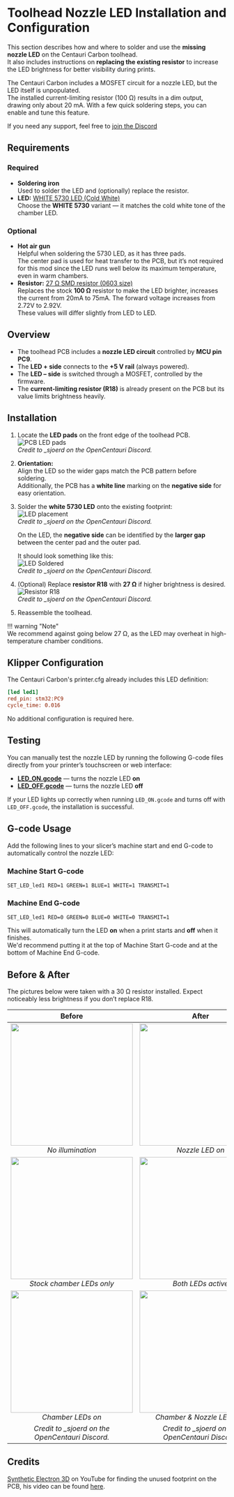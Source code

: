 # Toolhead Nozzle LED Installation and Configuration  

This section describes how and where to solder and use the **missing nozzle LED** on the Centauri Carbon toolhead.  
It also includes instructions on **replacing the existing resistor** to increase the LED brightness for better visibility during prints.

The Centauri Carbon includes a MOSFET circuit for a nozzle LED, but the LED itself is unpopulated.  
The installed current-limiting resistor (100 Ω) results in a dim output, drawing only about 20 mA. With a few quick soldering steps, you can enable and tune this feature.

If you need any support, feel free to [join the Discord](https://discord.gg/t6Cft3wNJ3)  


## Requirements  

### Required  
- **Soldering iron**  
  Used to solder the LED and (optionally) replace the resistor.
- **LED:** [WHITE 5730 LED (Cold White)](https://aliexpress.com/item/1005005760920669.html)   
  Choose the **WHITE 5730** variant — it matches the cold white tone of the chamber LED.

### Optional  
- **Hot air gun**  
  Helpful when soldering the 5730 LED, as it has three pads.  
  The center pad is used for heat transfer to the PCB, but it’s not required for this mod since the LED runs well below its maximum temperature, even in warm chambers.
- **Resistor:** [27 Ω SMD resistor (0603 size)](https://aliexpress.com/item/1005005677654015.html)  
  Replaces the stock **100 Ω** resistor to make the LED brighter, increases the current from 20mA to 75mA. The forward voltage increases from 2.72V to 2.92V.  
  These values will differ slightly from LED to LED. 


## Overview  

- The toolhead PCB includes a **nozzle LED circuit** controlled by **MCU pin PC9**.  
- The **LED + side** connects to the **+5 V rail** (always powered).  
- The **LED – side** is switched through a MOSFET, controlled by the firmware.  
- The **current-limiting resistor (R18)** is already present on the PCB but its value limits brightness heavily.


## Installation  

1. Locate the **LED pads** on the front edge of the toolhead PCB. 
![PCB LED pads](assets/PCB_LED.png)  
*Credit to _sjoerd on the OpenCentauri Discord.*  

2. **Orientation:**  
   Align the LED so the wider gaps match the PCB pattern before soldering.   
   Additionally, the PCB has a **white line** marking on the **negative side** for easy orientation.  
   
3. Solder the **white 5730 LED** onto the existing footprint:  
   ![LED placement](assets/LED.png)  
   *Credit to _sjoerd on the OpenCentauri Discord.*  

    On the LED, the **negative side** can be identified by the **larger gap** between the center pad and the outer pad.  

    It should look something like this:  
    ![LED Soldered](assets/LED_SOLDERED.png)  
    *Credit to _sjoerd on the OpenCentauri Discord.*   

4. (Optional) Replace **resistor R18** with **27 Ω** if higher brightness is desired.  
    ![Resistor R18](assets/R18.jpg)  
    *Credit to _sjoerd on the OpenCentauri Discord.*  

5. Reassemble the toolhead.  

!!! warning "Note"   
    We recommend against going below 27 Ω, as the LED may overheat in high-temperature chamber conditions.


## Klipper Configuration  

The Centauri Carbon's printer.cfg already includes this LED definition:

```ini
[led led1]
red_pin: stm32:PC9
cycle_time: 0.016
```

No additional configuration is required here.


## Testing  
You can manually test the nozzle LED by running the following G-code files directly from your printer’s touchscreen or web interface:

- [**LED_ON.gcode**](assets/LED_ON.gcode) — turns the nozzle LED **on**  
- [**LED_OFF.gcode**](assets/LED_OFF.gcode) — turns the nozzle LED **off**

If your LED lights up correctly when running `LED_ON.gcode` and turns off with `LED_OFF.gcode`, the installation is successful.


## G-code Usage  

Add the following lines to your slicer’s machine start and end G-code to automatically control the nozzle LED:

### Machine Start G-code
```
SET_LED_led1 RED=1 GREEN=1 BLUE=1 WHITE=1 TRANSMIT=1
```
 

### Machine End G-code  

```
SET_LED_led1 RED=0 GREEN=0 BLUE=0 WHITE=0 TRANSMIT=1
```

This will automatically turn the LED **on** when a print starts and **off** when it finishes.  
We'd recommend putting it at the top of Machine Start G-code and at the bottom of Machine End G-code.  


## Before & After  
 
The pictures below were taken with a 30 Ω resistor installed. Expect noticeably less brightness if you don’t replace R18.  

| Before | After |
|:-------:|:------:|
| <img src="/OpenCentauri/mods/assets/Nolights.jpg" height="280"><br><em>No illumination</em> | <img src="/OpenCentauri/mods/assets/NozzleLED.jpg" height="280"><br><em>Nozzle LED on</em> |
| <img src="/OpenCentauri/mods/assets/Chamber.jpg" height="280"><br><em>Stock chamber LEDs only</em> | <img src="/OpenCentauri/mods/assets/Chamber_NozzleLED.jpg" height="280"><br><em>Both LEDs active</em> |
| <img src="/OpenCentauri/mods/assets/Benchy_chamber.jpg" height="280"><br><em>Chamber LEDs on</em> | <img src="/OpenCentauri/mods/assets/Benchy_chamber_nozzle.jpg" height="280"><br><em>Chamber & Nozzle LEDs on</em> |
| *Credit to _sjoerd on the OpenCentauri Discord.* | *Credit to _sjoerd on the OpenCentauri Discord.* |



## Credits  
[Synthetic Electron 3D](https://www.youtube.com/@SyntheticElectron3D) on YouTube for finding the unused footprint on the PCB, his video can be found [here](https://www.youtube.com/watch?v=1B1BzOQMkCI&lc=UgzqtT4OAFaG_nfkXIB4AaABAg).

